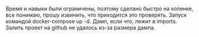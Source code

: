 Время и навыки были ограничены, поэтому сделано быстро на коленке, все понимаю, прошу извинить, что приходится это проверять.
Запуск командой docker-compose up -d.
Дамп, если что, лежит в imports. Залить проект на github не удалось из-за размера дампа.